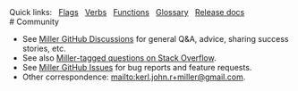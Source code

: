 <!---  PLEASE DO NOT EDIT DIRECTLY. EDIT THE .md.in FILE PLEASE. --->
<div>
<span class="quicklinks">
Quick links:
&nbsp;
<a class="quicklink" href="../reference-main-flag-list/index.html">Flags</a>
&nbsp;
<a class="quicklink" href="../reference-verbs/index.html">Verbs</a>
&nbsp;
<a class="quicklink" href="../reference-dsl-builtin-functions/index.html">Functions</a>
&nbsp;
<a class="quicklink" href="../glossary/index.html">Glossary</a>
&nbsp;
<a class="quicklink" href="../release-docs/index.html">Release docs</a>
</span>
</div>
# Community

* See [Miller GitHub Discussions](https://github.com/johnkerl/miller/discussions) for general Q&A, advice, sharing success stories, etc.
* See also [Miller-tagged questions on Stack Overflow](https://stackoverflow.com/questions/tagged/miller?tab=Newest).
* See [Miller GitHub Issues](https://github.com/johnkerl/miller/issues) for bug reports and feature requests.
* Other correspondence: [mailto:kerl.john.r+miller@gmail.com](mailto:kerl.john.r+miller@gmail.com).
